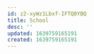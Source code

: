 ```yaml
---
id: z2-xyWz1Lbxf-IFTQ0YBQ
title: School
desc: ''
updated: 1639759165191
created: 1639759165191
---
```


